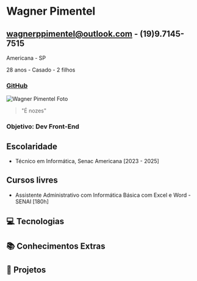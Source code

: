 # Wagner Pimentel
## wagnerppimentel@outlook.com - (19)9.7145-7515
Americana - SP

28 anos - Casado - 2 filhos
### [GitHub](https://github.com/WagnerPimentel)
![Wagner Pimentel Foto](https://media.licdn.com/dms/image/D4D03AQHdM4mI0SY4Cw/profile-displayphoto-shrink_800_800/0/1672678863711?e=2147483647&v=beta&t=WSjTRT3wHOyd-1i5FO7URAUcu2Jxky-3rnQL_SkBpas)

> "É nozes"

### Objetivo: Dev Front-End

## Escolaridade
- Técnico em Informática, Senac Americana [2023 - 2025]

## Cursos livres
- Assistente Administrativo com Informática Básica com Excel e Word - SENAI [180h]

## 💻 Tecnologias

## 📚 Conhecimentos Extras

## 🔎 Projetos